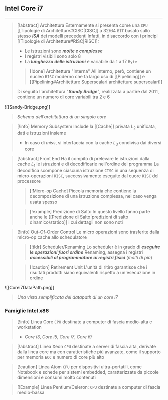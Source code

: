 ## Intel Core i7
---
>[!abstract] Architettura
>Esternamente si presenta come una `CPU` [[Tipologie di Architetture#CISC|CISC]] a $32 /64$ `BIT` basato sullo stesso ***ISA*** dei modelli precedenti
>Infatti, in disaccordo con i principi [[Tipologie di Architetture#RISC|RISC]]:
>- Le istruzioni sono ***molte e complesse***
>- I registri visibili sono solo 8
>- La ***lunghezza delle istruzioni*** è variabile da $1$ a $17$ `Byte`
>>[!done] Architettura "Interna"
>>All'interno, però, contiene un nucleo `RISC` moderno che fa largo uso di [[Pipelining]] e [[Pipelining#Architetture Superscalari|architetture superscalari]]
>
>Di seguito l'architettura "***Sandy Bridge***", realizzata a partire dal 2011, contiene un numero di core variabili tra 2 e 6

![[Sandy-Bridge.png]]
>*Schema dell'architettura di un singolo core*

>[!info] Memory Subsystem
>Include la [[Cache]] privata $L_{2}$ unificata, dati e istruzioni insieme
>- In caso di *miss*, si interfaccia con la cache $L_{3}$ condivisa dai diversi core

>[!abstract] Front End
>Ha il compito di prelevare le istruzioni dalla cache $L_{1}$ le istruzioni e di decodificarle nell'ordine del programma
>La decodifica scompone ciascuna istruzione `CISC` in una sequenza di micro-operazioni `RISC`, successivamente eseguite dal cuore `RISC` del processore
>>[!Micro-op Cache]
>>Piccola memoria che contiene la decomposizione di una istruzione complessa, nel caso venga usata spesso
>
>>[!example] Predizione di Salto
>>In questo livello fanno parte anche le [[Predizione di Salto|predizioni di salto dinamico/statico]] i cui dettagli non sono noti

>[!info] Out-Of-Order Control
> Le micro operazioni sono trasferite dalla micro-op cache allo schedulatore
>>[!tldr] Scheduler/Renaming
>>Lo scheduler è in grado di ***eseguire le operazioni fuori ordine***
>>Renaming, assegna i registri ***accessibili al programmatore ai registri fisici*** (*molti di più*)
>
>>[!caution] Retirement Unit
>>L'unità di ritiro garantisce che i risultati prodotti siano equivalenti rispetto a un'esecuzione in ordine

![[Corei7DataPath.png]]
>*Una vista semplificata del datapath di un core i7*

### Famiglie Intel x86
>[!info] Linea Core
>`CPU` destinate a computer di fascia medio-alta e workstation
>- *Core i3*, *Core i5*, *Core i7*, *Core i9*

>[!abstract] Linea Xeon
>`CPU` destinate a server di fascia alta, derivate dalla linea core ma con caratteristiche più avanzate, come il supporto per memoria `ECC` e numero di core più alto

>[!caution] Linea Atom
>`CPU` per dispositivi ultra-portatili, come Notebook e schede per sistemi embedded, caratterizzate da piccole dimensioni e consumi molto contenuti

>[!Example] Linea Pentium/Celeron:
>`CPU` destinate a computer di fascia medio-bassa

